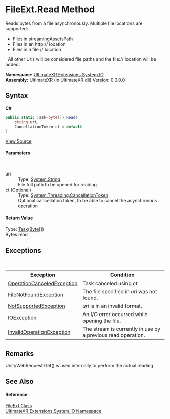 # FileExt.Read Method 
 

Reads bytes from a file asynchronously. Multiple file locations are supported:
&nbsp;<ul><li>Files in streamingAssetsPath</li><li>Files in an http:// location</li><li>Files in a file:// location</li></ul>&nbsp;
All other Uris will be considered file paths and the file:// location will be added.

**Namespace:**&nbsp;<a href="N_UltimateXR_Extensions_System_IO">UltimateXR.Extensions.System.IO</a><br />**Assembly:**&nbsp;UltimateXR (in UltimateXR.dll) Version: 0.0.0.0

## Syntax

**C#**<br />
``` C#
public static Task<byte[]> Read(
	string uri,
	CancellationToken ct = default
)
```

<a href="UltimateXR/Scripts/Extensions/System/IO/FileExt.cs" rel="noopener noreferrer" title="View the source code">View Source</a><br />

#### Parameters
&nbsp;<dl><dt>uri</dt><dd>Type: <a href="https://docs.microsoft.com/dotnet/api/system.string" target="_blank" rel="noopener noreferrer">System.String</a><br />File full path to be opened for reading</dd><dt>ct (Optional)</dt><dd>Type: <a href="https://docs.microsoft.com/dotnet/api/system.threading.cancellationtoken" target="_blank" rel="noopener noreferrer">System.Threading.CancellationToken</a><br />Optional cancellation token, to be able to cancel the asynchronous operation</dd></dl>

#### Return Value
Type: <a href="https://docs.microsoft.com/dotnet/api/system.threading.tasks.task-1" target="_blank" rel="noopener noreferrer">Task</a>(<a href="https://docs.microsoft.com/dotnet/api/system.byte" target="_blank" rel="noopener noreferrer">Byte</a>[])<br />Bytes read

## Exceptions
&nbsp;<table><tr><th>Exception</th><th>Condition</th></tr><tr><td><a href="https://docs.microsoft.com/dotnet/api/system.operationcanceledexception" target="_blank" rel="noopener noreferrer">OperationCanceledException</a></td><td>Task canceled using *ct*</td></tr><tr><td><a href="https://docs.microsoft.com/dotnet/api/system.io.filenotfoundexception" target="_blank" rel="noopener noreferrer">FileNotFoundException</a></td><td>The file specified in *uri* was not found.</td></tr><tr><td><a href="https://docs.microsoft.com/dotnet/api/system.notsupportedexception" target="_blank" rel="noopener noreferrer">NotSupportedException</a></td><td>*uri* is in an invalid format.</td></tr><tr><td><a href="https://docs.microsoft.com/dotnet/api/system.io.ioexception" target="_blank" rel="noopener noreferrer">IOException</a></td><td>An I/O error occurred while opening the file.</td></tr><tr><td><a href="https://docs.microsoft.com/dotnet/api/system.invalidoperationexception" target="_blank" rel="noopener noreferrer">InvalidOperationException</a></td><td>The stream is currently in use by a previous read operation.</td></tr></table>

## Remarks
UnityWebRequest.Get() is used internally to perform the actual reading

## See Also


#### Reference
<a href="T_UltimateXR_Extensions_System_IO_FileExt">FileExt Class</a><br /><a href="N_UltimateXR_Extensions_System_IO">UltimateXR.Extensions.System.IO Namespace</a><br />